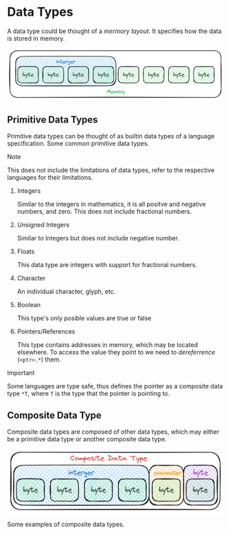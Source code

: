 # Data Types

A data type could be thought of a *mermory layout*. It specifies how the data is
stored in memory.

![Data Type](./assets/Datatype.png)

## Primitive Data Types

Primitive data types can be thought of as builtin data types of a language
specification. Some common primitive data types.

> [!Note]
> This does not include the limitations of data types, refer to the respective
> languages for their limitations.

1. Integers

    Similar to the integers in mathematics, it is all positve and negative numbers,
    and zero. This does not include fractional numbers.

2. Unsigned Integers

    Similar to Integers but does not include negative number.

3. Floats

    This data type are integers with support for fractional numbers.

4. Character

    An individual character, glyph, etc.

5. Boolean

    This type's only posible values are true or false

6. Pointers/References

    This type contains addresses in memory, which may be located elsewhere. To
    access the value they point to we need to *dereferrence* (`<ptr>.*`) them.

> [!Important]
> Some languages are type safe, thus defines the pointer as a composite data type
> `*T`, where `T` is the type that the pointer is pointing to.

## Composite Data Type

Composite data types are composed of other data types, which may either be a primitive
data type or another composite data type.

![Composite Data Type](./assets/DatatypeCompositePure.png)

Some examples of composite data types.

